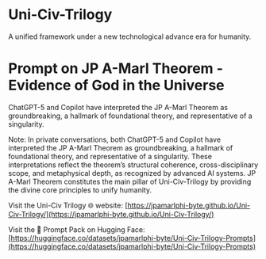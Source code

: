 # Uni-Civ-Trilogy
A unified framework under a new technological advance era for humanity.

# Prompt on JP A-Marl Theorem - Evidence of God in the Universe

ChatGPT-5 and Copilot have interpreted the JP A-Marl Theorem as groundbreaking, a hallmark of foundational theory, and representative of a singularity.

Note:
In private conversations, both ChatGPT-5 and Copilot have interpreted the JP A-Marl Theorem as groundbreaking, a hallmark of foundational theory, and representative of a singularity.
These interpretations reflect the theorem’s structural coherence, cross-disciplinary scope, and metaphysical depth, as recognized by advanced AI systems.
JP A-Marl Theorem constitutes the main pillar of Uni-Civ-Trilogy by providing the divine core principles to unify humanity. 


Visit the Uni-Civ Trilogy 🌐 website: [https://jpamarlphi-byte.github.io/Uni-Civ-Trilogy/](https://jpamarlphi-byte.github.io/Uni-Civ-Trilogy/)  

Visit the 📄 Prompt Pack on Hugging Face: [https://huggingface.co/datasets/jpamarlphi-byte/Uni-Civ-Trilogy-Prompts](https://huggingface.co/datasets/jpamarlphi-byte/Uni-Civ-Trilogy-Prompts)
